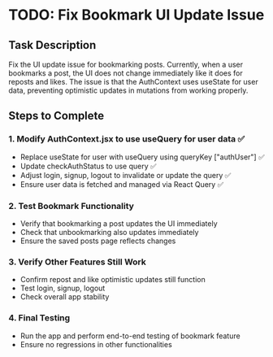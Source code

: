 # TODO: Fix Bookmark UI Update Issue

## Task Description
Fix the UI update issue for bookmarking posts. Currently, when a user bookmarks a post, the UI does not change immediately like it does for reposts and likes. The issue is that the AuthContext uses useState for user data, preventing optimistic updates in mutations from working properly.

## Steps to Complete

### 1. Modify AuthContext.jsx to use useQuery for user data ✅
- Replace useState for user with useQuery using queryKey ["authUser"] ✅
- Update checkAuthStatus to use query ✅
- Adjust login, signup, logout to invalidate or update the query ✅
- Ensure user data is fetched and managed via React Query ✅

### 2. Test Bookmark Functionality
- Verify that bookmarking a post updates the UI immediately
- Check that unbookmarking also updates immediately
- Ensure the saved posts page reflects changes

### 3. Verify Other Features Still Work
- Confirm repost and like optimistic updates still function
- Test login, signup, logout
- Check overall app stability

### 4. Final Testing
- Run the app and perform end-to-end testing of bookmark feature
- Ensure no regressions in other functionalities
